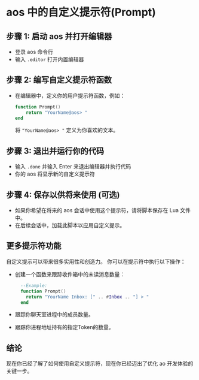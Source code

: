 # aos 中的自定义提示符(Prompt)

## 步骤 1: 启动 aos 并打开编辑器

- 登录 aos 命令行
- 输入 `.editor` 打开内置编辑器

## 步骤 2: 编写自定义提示符函数

- 在编辑器中，定义你的用户提示符函数，例如：
  ```lua
  function Prompt()
      return "YourName@aos> "
  end
  ```
  将 `"YourName@aos> "` 定义为你喜欢的文本。

## 步骤 3: 退出并运行你的代码

- 输入 `.done` 并输入 Enter 来退出编辑器并执行代码
- 你的 aos 将显示新的自定义提示符

## 步骤 4: 保存以供将来使用 (可选)

- 如果你希望在将来的 aos 会话中使用这个提示符，请将脚本保存在 Lua 文件中。
- 在后续会话中，加载此脚本以应用自定义提示。

## 更多提示符功能

自定义提示可以带来很多实用性和创造力。 你可以在提示符中执行以下操作：

- 创建一个函数来跟踪收件箱中的未读消息数量：

  ```lua
    --Example:
    function Prompt()
      return "YourName Inbox: [" .. #Inbox .. "] > "
    end
  ```

- 跟踪你聊天室进程中的成员数量。
- 跟踪你进程地址持有的指定Token的数量。

## 结论

现在你已经了解了如何使用自定义提示符，现在你已经迈出了优化 ao 开发体验的关键一步。
